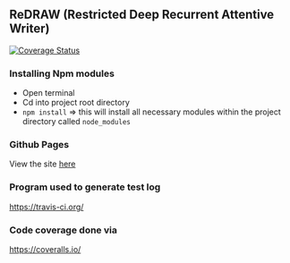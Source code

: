 ## ReDRAW (Restricted Deep Recurrent Attentive Writer)

[![Coverage Status](https://coveralls.io/repos/github/Kaynato/redraw/badge.svg?branch=npmtests)](https://coveralls.io/github/Kaynato/redraw?branch=npmtests)

### Installing Npm modules
 - Open terminal
 - Cd into project root directory
 - `npm install` => this will install all necessary modules within the project directory called `node_modules`

### Github Pages
View the site [here](https://redrawteam.github.io/redraw/)

### Program used to generate test log
https://travis-ci.org/

### Code coverage done via
https://coveralls.io/
